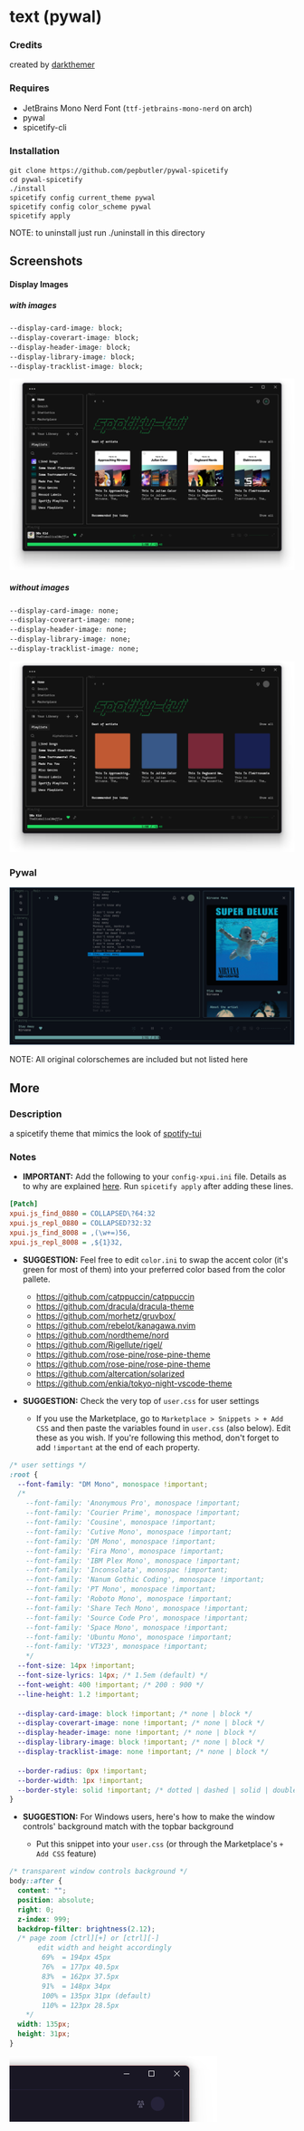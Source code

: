 # text (pywal)

### Credits

created by [darkthemer](https://github.com/darkthemer/)

### Requires

- JetBrains Mono Nerd Font (`ttf-jetbrains-mono-nerd` on arch)
- pywal
- spicetify-cli

### Installation

```
git clone https://github.com/pepbutler/pywal-spicetify
cd pywal-spicetify
./install
spicetify config current_theme pywal
spicetify config color_scheme pywal
spicetify apply
```

NOTE: to uninstall just run ./uninstall in this directory

## Screenshots

#### Display Images

##### with images

```css
--display-card-image: block;
--display-coverart-image: block;
--display-header-image: block;
--display-library-image: block;
--display-tracklist-image: block;
```

![withimg](screenshots/withimg.png)

##### without images

```css
--display-card-image: none;
--display-coverart-image: none;
--display-header-image: none;
--display-library-image: none;
--display-tracklist-image: none;
```

![withoutimg](screenshots/withoutimg.png)

### Pywal

![Pywal](screenshots/pywal.png)

NOTE: All original colorschemes are included but not listed here

## More

### Description

a spicetify theme that mimics the look of
[spotify-tui](https://github.com/Rigellute/spotify-tui)

### Notes

- **IMPORTANT:** Add the following to your `config-xpui.ini` file. Details as to
  why are explained
  [here](https://github.com/JulienMaille/spicetify-dynamic-theme#important). Run
  `spicetify apply` after adding these lines.

```ini
[Patch]
xpui.js_find_0880 = COLLAPSED\?64:32
xpui.js_repl_0880 = COLLAPSED?32:32
xpui.js_find_8008 = ,(\w+=)56,
xpui.js_repl_8008 = ,${1}32,
```

- **SUGGESTION:** Feel free to edit `color.ini` to swap the accent color (it's
  green for most of them) into your preferred color based from the color
  pallete.

  - https://github.com/catppuccin/catppuccin
  - https://github.com/dracula/dracula-theme
  - https://github.com/morhetz/gruvbox/
  - https://github.com/rebelot/kanagawa.nvim
  - https://github.com/nordtheme/nord
  - https://github.com/Rigellute/rigel/
  - https://github.com/rose-pine/rose-pine-theme
  - https://github.com/rose-pine/rose-pine-theme
  - https://github.com/altercation/solarized
  - https://github.com/enkia/tokyo-night-vscode-theme

- **SUGGESTION:** Check the very top of `user.css` for user settings

  - If you use the Marketplace, go to `Marketplace > Snippets > + Add CSS` and
    then paste the variables found in `user.css` (also below). Edit these as you
    wish. If you're following this method, don't forget to add `!important` at
    the end of each property.

```css
/* user settings */
:root {
  --font-family: "DM Mono", monospace !important;
  /*
    --font-family: 'Anonymous Pro', monospace !important;
    --font-family: 'Courier Prime', monospace !important;
    --font-family: 'Cousine', monospace !important;
    --font-family: 'Cutive Mono', monospace !important;
    --font-family: 'DM Mono', monospace !important;
    --font-family: 'Fira Mono', monospace !important;
    --font-family: 'IBM Plex Mono', monospace !important;
    --font-family: 'Inconsolata', monospac !important;
    --font-family: 'Nanum Gothic Coding', monospace !important;
    --font-family: 'PT Mono', monospace !important;
    --font-family: 'Roboto Mono', monospace !important;
    --font-family: 'Share Tech Mono', monospace !important;
    --font-family: 'Source Code Pro', monospace !important;
    --font-family: 'Space Mono', monospace !important;
    --font-family: 'Ubuntu Mono', monospace !important;
    --font-family: 'VT323', monospace !important;
    */
  --font-size: 14px !important;
  --font-size-lyrics: 14px; /* 1.5em (default) */
  --font-weight: 400 !important; /* 200 : 900 */
  --line-height: 1.2 !important;

  --display-card-image: block !important; /* none | block */
  --display-coverart-image: none !important; /* none | block */
  --display-header-image: none !important; /* none | block */
  --display-library-image: block !important; /* none | block */
  --display-tracklist-image: none !important; /* none | block */

  --border-radius: 0px !important;
  --border-width: 1px !important;
  --border-style: solid !important; /* dotted | dashed | solid | double | groove | ridge | inset | outset */
}
```

- **SUGGESTION:** For Windows users, here's how to make the window controls'
  background match with the topbar background

  - Put this snippet into your `user.css` (or through the Marketplace's
    `+ Add CSS` feature)

```css
/* transparent window controls background */
body::after {
  content: "";
  position: absolute;
  right: 0;
  z-index: 999;
  backdrop-filter: brightness(2.12);
  /* page zoom [ctrl][+] or [ctrl][-]
       edit width and height accordingly
        69%  = 194px 45px
        76%  = 177px 40.5px
        83%  = 162px 37.5px
        91%  = 148px 34px
        100% = 135px 31px (default)
        110% = 123px 28.5px
    */
  width: 135px;
  height: 31px;
}
```

![winctrl](screenshots/winctrl.png)
